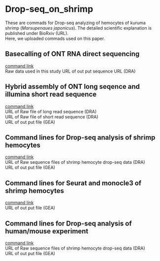 # Drop-seq_on_shrimp
These are commads for Drop-seq analyzing of hemocytes of kuruma shrimp (*Marsupenaues japonicus*). The detailed scientific explanation is published under BioRxiv (URL).  
Here, we uploaded commads used on this paper.

## Basecalling of ONT RNA direct sequencing
[command link](https://github.com/KeiichiroKOIWAI/Drop-seq_on_shrimp/blob/main/ONT_basecalling_using_guppy.md)  
Raw data used in this study URL of out put sequence URL (DRA)

## Hybrid assembly of ONT long seqence and illumina short read sequence
[command link](https://github.com/KeiichiroKOIWAI/Drop-seq_on_shrimp/blob/main/Hybrid_de_novo_assembly.md)  
URL of Raw file of long read sequence (DRA)  
URL of Raw file of short read sequence (DRA)  
URL of out put file (GEA)  

## Command lines for Drop-seq analysis of shrimp hemocytes
[command link](https://github.com/KeiichiroKOIWAI/Drop-seq_on_shrimp/blob/main/Drop-seq_analysis_on_shrimp.md)   
URL of Raw sequence files of shrimp hemocyte drop-seq data (DRA)  
URL of out put file (GEA)  

## Command lines for Seurat and monocle3 of shrimp hemocytes
[command link](https://github.com/KeiichiroKOIWAI/Drop-seq_on_shrimp/blob/main/Seurat_and_monocle_shrimp.Rmd)  
URL of out put file (GEA)  

## Command lines for Drop-seq analysis of human/mouse experiment
[command link](https://github.com/KeiichiroKOIWAI/Drop-seq_on_shrimp/blob/main/Human_Mouse_species_mix.md)  
URL of Raw sequence files of shrimp hemocyte drop-seq data (DRA)  
URL of out put file (GEA)  
